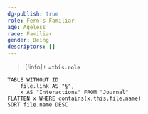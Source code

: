 ```yaml
---
dg-publish: true
role: Fern's Familiar
age: Ageless
race: Familiar
gender: Being
descriptors: []
---
```


> [!info]+
> **`=this.role`**

```dataview
TABLE WITHOUT ID
	file.link AS "§", 
	x AS "Interactions" FROM "Journal"
FLATTEN x WHERE contains(x,this.file.name) 
SORT file.name DESC
```



